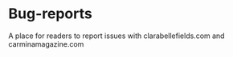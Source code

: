 # Bug-reports

A place for readers to report issues with clarabellefields.com and carminamagazine.com 
